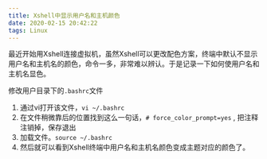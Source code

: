 ```yaml
---
title: Xshell中显示用户名和主机颜色
date: 2020-02-15 20:42:22
tags: Linux
---
```


最近开始用Xshell连接虚拟机，虽然Xshell可以更改配色方案，终端中默认不显示用户名和主机名的颜色，命令一多，非常难以辨认。于是记录一下如何使用户名和主机名显色。
<!--more-->
修改用户目录下的`.bashrc`文件  
1. 通过vi打开该文件，`vi ~/.bashrc`
2. 在文件稍微靠后的位置找到这么一句话，`# force_color_prompt=yes` , 把注释注销掉，保存退出
3. 加载文件。`source ~/.bashrc`
4. 然后就可以看到Xshell终端中用户名和主机名颜色变成主题对应的颜色了。